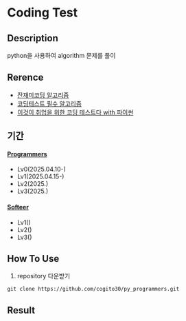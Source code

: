 # Coding Test

## Description
python을 사용하여 algorithm 문제를 풀이

## Rerence
- [잔재미코딩 알고리즘](https://www.fun-coding.org/post/funcodingcodes.html)
- [코딩테스트 필수 알고리즘](https://www.youtube.com/playlist?list=PLi-xJrVzQaxXC2Aausv_6mlOZZ2g2J6YB)
- [이것이 취업을 위한 코딩 테스트다 with 파이썬](https://www.youtube.com/playlist?list=PLRx0vPvlEmdAghTr5mXQxGpHjWqSz0dgC)

## 기간
#### [Programmers](https://school.programmers.co.kr/learn/challenges?order=recent)
- Lv0(2025.04.10-)
- Lv1(2025.04.15-)
- Lv2(2025.)
- Lv3(2025.)

#### [Softeer](https://softeer.ai/practice)
- Lv1()
- Lv2()
- Lv3()

## How To Use
1) repository 다운받기
```
git clone https://github.com/cogito30/py_programmers.git
```

## Result
